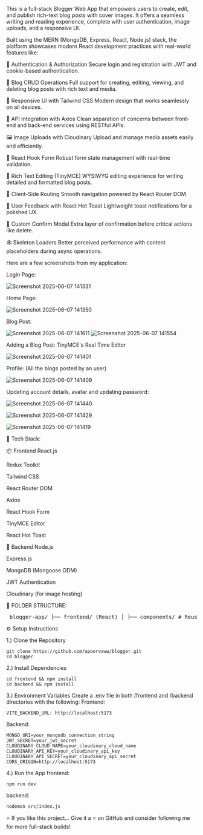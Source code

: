 This is a full-stack Blogger Web App that empowers users to create, edit, and publish rich-text blog posts with cover images. It offers a seamless writing and reading experience, complete with user authentication, image uploads, and a responsive UI.

Built using the MERN (MongoDB, Express, React, Node.js) stack, the platform showcases modern React development practices with real-world features like:

🔐 Authentication & Authorization
Secure login and registration with JWT and cookie-based authentication.

📝 Blog CRUD Operations
Full support for creating, editing, viewing, and deleting blog posts with rich text and media.

🎨 Responsive UI with Tailwind CSS
Modern design that works seamlessly on all devices.

📡 API Integration with Axios
Clean separation of concerns between front-end and back-end services using RESTful APIs.

🖼️ Image Uploads with Cloudinary
Upload and manage media assets easily and efficiently.

🧠 React Hook Form
Robust form state management with real-time validation.

🧾 Rich Text Editing (TinyMCE)
WYSIWYG editing experience for writing detailed and formatted blog posts.

🔁 Client-Side Routing
Smooth navigation powered by React Router DOM.

🔔 User Feedback with React Hot Toast
Lightweight toast notifications for a polished UX.

💬 Custom Confirm Modal
Extra layer of confirmation before critical actions like delete.

🕸️ Skeleton Loaders
Better perceived performance with content placeholders during async operations.


Here are a few screenshots from my application:

Login Page:

![Screenshot 2025-06-07 141331](https://github.com/user-attachments/assets/bb7a8ca5-4776-4e17-a3a4-682e511bd682)

Home Page:

![Screenshot 2025-06-07 141350](https://github.com/user-attachments/assets/8d88fa52-a6fa-4eb7-9519-987333ef0038)

Blog Post:

![Screenshot 2025-06-07 141611](https://github.com/user-attachments/assets/ecb92f21-e2c5-4c16-b9c2-15783169f6d5)
![Screenshot 2025-06-07 141554](https://github.com/user-attachments/assets/15c1fcb8-5f79-4f61-b46c-f6667b4bd08c)

Adding a Blog Post: TinyMCE's Real Time Editor

![Screenshot 2025-06-07 141401](https://github.com/user-attachments/assets/b6ea66c8-77b3-4f74-b549-dfe4f2bdb0a0)

Profile: (All the blogs posted by an user)

![Screenshot 2025-06-07 141409](https://github.com/user-attachments/assets/da24bdba-1d96-4087-8445-9b6c736cb31f)

Updating account details, avatar and updating password:

![Screenshot 2025-06-07 141440](https://github.com/user-attachments/assets/11c18bf6-a8c8-49a2-8834-ce9c84639d87)

![Screenshot 2025-06-07 141429](https://github.com/user-attachments/assets/a17f3c7a-6723-4c5d-a26d-da7158754d1a)

![Screenshot 2025-06-07 141419](https://github.com/user-attachments/assets/7486c6fe-1424-4401-90de-5d1133d3e49e)




🧰 Tech Stack:

📦 Frontend
React.js

Redux Toolkit

Tailwind CSS

React Router DOM

Axios

React Hook Form

TinyMCE Editor

React Hot Toast

🔧 Backend
Node.js

Express.js

MongoDB (Mongoose ODM)

JWT Authentication

Cloudinary (for image hosting)



📁 FOLDER STRUCTURE:

<pre> blogger-app/ ├── frontend/ (React) │ ├── components/ # Reusable UI components (Input, Button, RTE, etc.) │ ├── pages/ # Main page views (Home, Profile, etc.) │ ├── store/ # Auth slices and configuration │ ├── App.jsx # App root with route structure │ └── main.jsx # Entry point for the React app │ ├── backend/ # Backend (Node.js + Express) │ ├── controllers/ # Controller functions for route logic │ ├── models/ # Mongoose schemas for MongoDB collections │ ├── routes/ # API route definitions │ ├── middlewares/ # Custom middleware (auth, error handlers, and upload function for cloudinary etc.) │ ├── utils/ # Utility functions (like Cloudinary uploader) │ └── index.js # App entry point and server setup │ ├── .env # Environment variables for server ├── package.json # Root config (or separate for client/server) └── README.md # Project documentation </pre>



⚙️ Setup Instructions

1.) Clone the Repository
```
git clone https://github.com/apoorvaww/blogger.git
cd blogger
```

2.) Install Dependencies
```
cd frontend && npm install
cd backend && npm install
```

3.) Environment Variables
Create a .env file in both /frontend and /backend directories with the following:
Frontend:
```
VITE_BACKEND_URL: http://localhost:5173
```
Backend:
```env
MONGO_URI=your_mongodb_connection_string
JWT_SECRET=your_jwt_secret
CLOUDINARY_CLOUD_NAME=your_cloudinary_cloud_name
CLOUDINARY_API_KEY=your_cloudinary_api_key
CLOUDINARY_API_SECRET=your_cloudinary_api_secret
CORS_ORIGIN=http://localhost:5173
```

4.) Run the App
frontend: 
```
npm run dev
```
backend: 
```
nodemon src/index.js
```


⭐️ If you like this project...
Give it a ⭐ on GitHub and consider following me for more full-stack builds!


